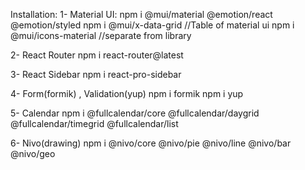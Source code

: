 Installation:
1- Material UI:
npm i @mui/material @emotion/react @emotion/styled
npm i @mui/x-data-grid //Table of material ui
npm i @mui/icons-material //separate from library

2- React Router
npm i react-router@latest

3- React Sidebar
npm i react-pro-sidebar

4- Form(formik) , Validation(yup)
npm i formik
npm i yup

5- Calendar
npm i @fullcalendar/core @fullcalendar/daygrid @fullcalendar/timegrid @fullcalendar/list

6- Nivo(drawing)
npm i @nivo/core @nivo/pie @nivo/line @nivo/bar @nivo/geo
